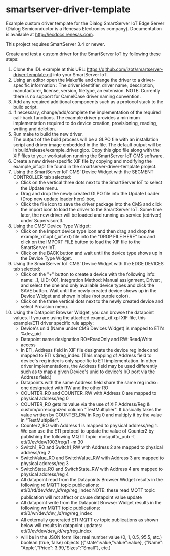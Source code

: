 # smartserver-driver-template
Example custom driver template for the Dialog SmartServer IoT Edge Server (Dialog Semiconductor is a Renesas Electronics company). Documentation is available at http://iecdocs.renesas.com.

This project requires SmartServer 3.4 or newer.

Create and test a custom driver for the SmartServer IoT by following these steps:
1.  Clone the IDL example at this URL: https://github.com/izot/smartserver-driver-template.git into your 
    SmartServer IoT.
2.  Using an editor open the Makefile and change the driver to a driver-specific information :
	The driver identifier, driver name, description, manufacturer, license, version, filetype, an extension.
	NOTE: Currently there is no support for CamelCase driver naming convention.
3.  Add any required additional components such as a protocol stack to the build script.
4.  If necessary, change/add/complete the implementation of the required call-back functions.  The example driver
    provides a minimum implementation required to do device creation, provisioning, reading, writing and deletion.
5.  Run make to build the new driver.  
	The output of the build process will be a GLPO file with an installation script and driver image embedded in the file.  The default output will be in build/release/example_driver.glpo.  Copy this glpo file along with the 
	XIF files to your workstation running the SmartServer IoT CMS software.
8.  Create a new driver-specific XIF file by copying and modifying the example_xif.xpl file found in the 
    smartserver-driver-template project.
9.  Using the SmartServer IoT CMS' Device Widget with the SEGMENT CONTROLLER tab selected: 
    * Click on the vertical three dots next to the SmartServer IoT to select the Update menu.
    * Drag and drop the newly created GLPO file into the Update Loader (Drop new update loader here) box, 
    * Click the file icon to save the driver package into the CMS and click the import icon to load the driver to the SmartServer IoT.  Some time later, the new driver will be loaded and running as service (cdriver:<your driver identifier>) under Supervisorctl.
10. Using the CMS' Device Type Widget: 
	  * Click on the Import device type icon and then drag and drop the example_xif.xpl (<driver identifier>_xif.ext) file into the "DROP FILE HERE" box and click on the IMPORT FILE button to load the XIF file to the SmartServer IoT.
    * Click on the BACK button and wait until the device type shows up in the Device Type Widget.
11. Using the SmartServer IoT CMS' Device Widget with the EDGE DEVICES tab selected:
	  * Click on the "+" button to create a device with the following info:
		  name: <your device name>_1,  UID: 001, Integration Method: Manual assignment, Driver: <your driver identifier>, and select the one and only available device types and click the SAVE button.
	    Wait until the newly created device shows up in the Device Widget and shown in blue (not purple color).
    * Click on the three vertical dots next to the newly created device and select Provision menu.
12. Using the Datapoint Browser Widget, you can browse the datapoint values.  If you are using the attached
    exampl_xif.xpl XIF file, this example/ETI driver specific rule apply:
	  * Device's unid (Name under CMS Devices Widget) is mapped to ETI's %dev_uid
	  * Datapoint name designation RO=ReadOnly and RW-Read/Write access
	  * In ETI, Address field in XIF file designate the device reg index and mapped to ETI's $reg_index.  (This 
	    mapping of Address field to device's reg index is only specific to ETI implementation.  In other driver
		implementations, the Address field may be used differently such as to map a given Device's unid to device's 
		I/O port via the Address field.)
	  * Datapoints with the same Address field share the same reg index: one designated with RW and the other RO
	  * COUNTER_RO and COUNTER_RW with Address 0 are mapped to physical address/reg 0
	  * COUNTER_RO gets its value via the use of XIF Address/Reg & custom/unrecognized column "TestMultiplier".  It
	    basically takes the value written by COUNTER_RW in Reg 0 and multiply it by the value in "TestMultiplier".
	  * Counter2_RO with Address 1 is mapped to physical address/reg 1.  We can use the ETI protocol to update the
	    value of Counter2 by publishing the following MQTT topic: 
		   mosquitto_pub -t eti/0/ev/dev/1003/reg/1 -m 30
	  * Switch1_RO and Switch1_RW with Address 2 are mapped to physical address/reg 2
	  * SwitchValue_RO and SwitchValue_RW with Address 3 are mapped to physical address/reg 3
	  * SwitchState_RO and SwitchState_RW with Address 4 are mapped to physical address/reg 4
	  * All datapoint read from the Datapoints Browser Widget results in the following rd MQTT topic publications:
	       eti/0/rd/dev/$dev_uid/reg/$reg_index
		NOTE: these read MQTT topic publication will not affect or cause datapoint value update
	  * All datapoint write from the Datapoint Browser Widget results in the following wr MQTT topic publications:
	       eti/0/wr/dev/$dev_uid/reg/$reg_index <data payload>
	  * All externally generated ETI MQTT ev topic publications as shown below will results in datapoint updates:
	       eti/0/ev/dev/$dev_uid/reg/$reg_index <data payload>
	  * <data payload> will be in the JSON form like:
	    real number value (0, 1, 0.5, 95.5, etc.)
		boolean (true, false)
		objects ({"state":value,"value":value}, {"Name": "Apple","Price": 3.99,"Sizes":"Small"}, etc.)
 


